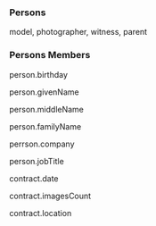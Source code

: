 ### Persons

model, photographer, witness, parent

### Persons Members

person.birthday

person.givenName

person.middleName

person.familyName

perrson.company

person.jobTitle



contract.date

contract.imagesCount

contract.location